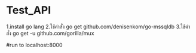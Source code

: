 # Test_API

1.install go lang
2.ใช้คำสั่ง go get github.com/denisenkom/go-mssqldb
3.ใช้คำสั่ง go get -u github.com/gorilla/mux

#run to localhost:8000
